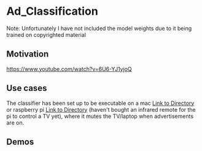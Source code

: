 # Ad_Classification
Note: Unfortunately I have not included the model weights due to it being trained on copyrighted material

## Motivation

https://www.youtube.com/watch?v=6U6-YJ1yjoQ

## Use cases

The classifier has been set up to be executable on a mac [Link to Directory](./mac_inference)
or raspberry pi [Link to Directory](./pi_inference) (haven't bought an infrared remote for the pi to control a TV yet), where it mutes the TV/laptop when advertisements are on.

## Demos
